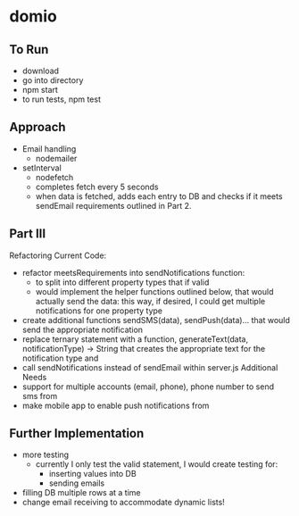 # domio

## To Run
- download 
- go into directory
- npm start
- to run tests, npm test

## Approach 
- Email handling 
  - nodemailer
- setInterval 
  - nodefetch 
  - completes fetch every 5 seconds 
  - when data is fetched, adds each entry to DB and checks if it meets
  sendEmail requirements outlined in Part 2. 
  

## Part III
Refactoring Current Code:
- refactor meetsRequirements into sendNotifications function:
  - to split into different property types that if valid
  - would implement the helper functions outlined below, that would actually send the data: this way, if desired, I could get multiple notifications for one property type
- create additional functions sendSMS(data), sendPush(data)... that would send the appropriate notification
- replace ternary statement with a function, generateText(data, notificationType) -> String that creates the appropriate text for the notification type and 
- call sendNotifications instead of sendEmail within server.js
Additional Needs
- support for multiple accounts (email, phone), phone number to send sms from 
- make mobile app to enable push notifications from 

## Further Implementation
- more testing
  - currently I only test the valid statement, I would create testing for:
    - inserting values into DB
    - sending emails 
- filling DB multiple rows at a time
- change email receiving to accommodate dynamic lists!
